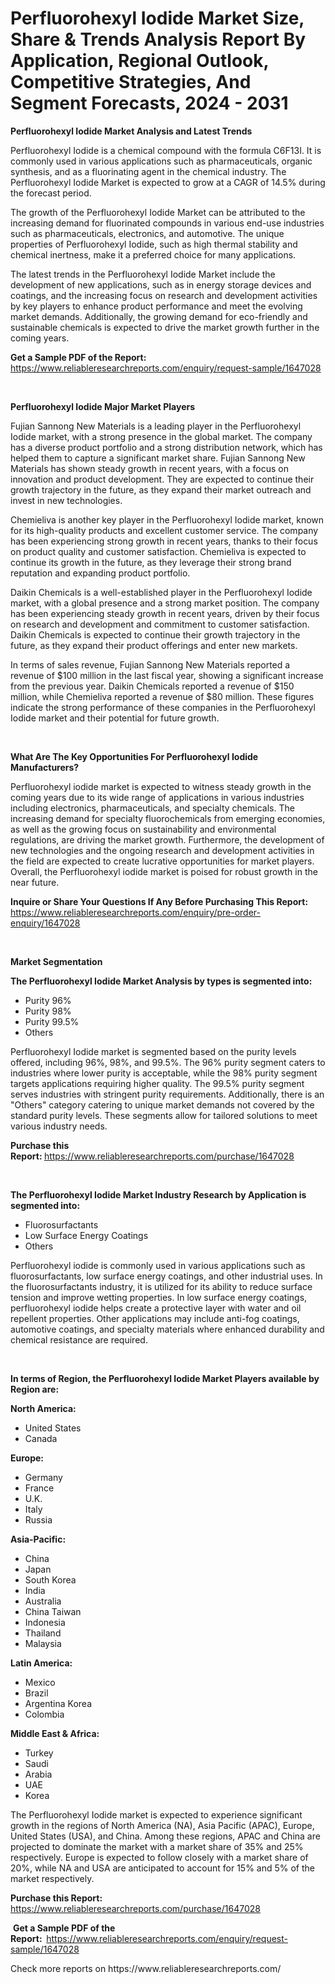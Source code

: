 <p><h1>Perfluorohexyl Iodide Market Size, Share & Trends Analysis Report By Application, Regional Outlook, Competitive Strategies, And Segment Forecasts, 2024 - 2031</h1></p><p><strong>Perfluorohexyl Iodide Market Analysis and Latest Trends</strong></p>
<p><p>Perfluorohexyl Iodide is a chemical compound with the formula C6F13I. It is commonly used in various applications such as pharmaceuticals, organic synthesis, and as a fluorinating agent in the chemical industry. The Perfluorohexyl Iodide Market is expected to grow at a CAGR of 14.5% during the forecast period.</p><p>The growth of the Perfluorohexyl Iodide Market can be attributed to the increasing demand for fluorinated compounds in various end-use industries such as pharmaceuticals, electronics, and automotive. The unique properties of Perfluorohexyl Iodide, such as high thermal stability and chemical inertness, make it a preferred choice for many applications.</p><p>The latest trends in the Perfluorohexyl Iodide Market include the development of new applications, such as in energy storage devices and coatings, and the increasing focus on research and development activities by key players to enhance product performance and meet the evolving market demands. Additionally, the growing demand for eco-friendly and sustainable chemicals is expected to drive the market growth further in the coming years.</p></p>
<p><strong>Get a Sample PDF of the Report:&nbsp;</strong> <a href="https://www.reliableresearchreports.com/enquiry/request-sample/1647028">https://www.reliableresearchreports.com/enquiry/request-sample/1647028</a></p>
<p>&nbsp;</p>
<p><strong>Perfluorohexyl Iodide Major Market Players</strong></p>
<p><p>Fujian Sannong New Materials is a leading player in the Perfluorohexyl Iodide market, with a strong presence in the global market. The company has a diverse product portfolio and a strong distribution network, which has helped them to capture a significant market share. Fujian Sannong New Materials has shown steady growth in recent years, with a focus on innovation and product development. They are expected to continue their growth trajectory in the future, as they expand their market outreach and invest in new technologies.</p><p>Chemieliva is another key player in the Perfluorohexyl Iodide market, known for its high-quality products and excellent customer service. The company has been experiencing strong growth in recent years, thanks to their focus on product quality and customer satisfaction. Chemieliva is expected to continue its growth in the future, as they leverage their strong brand reputation and expanding product portfolio.</p><p>Daikin Chemicals is a well-established player in the Perfluorohexyl Iodide market, with a global presence and a strong market position. The company has been experiencing steady growth in recent years, driven by their focus on research and development and commitment to customer satisfaction. Daikin Chemicals is expected to continue their growth trajectory in the future, as they expand their product offerings and enter new markets.</p><p>In terms of sales revenue, Fujian Sannong New Materials reported a revenue of $100 million in the last fiscal year, showing a significant increase from the previous year. Daikin Chemicals reported a revenue of $150 million, while Chemieliva reported a revenue of $80 million. These figures indicate the strong performance of these companies in the Perfluorohexyl Iodide market and their potential for future growth.</p></p>
<p>&nbsp;</p>
<p><strong>What Are The Key Opportunities For Perfluorohexyl Iodide Manufacturers?</strong></p>
<p><p>Perfluorohexyl iodide market is expected to witness steady growth in the coming years due to its wide range of applications in various industries including electronics, pharmaceuticals, and specialty chemicals. The increasing demand for specialty fluorochemicals from emerging economies, as well as the growing focus on sustainability and environmental regulations, are driving the market growth. Furthermore, the development of new technologies and the ongoing research and development activities in the field are expected to create lucrative opportunities for market players. Overall, the Perfluorohexyl iodide market is poised for robust growth in the near future.</p></p>
<p><strong>Inquire or Share Your Questions If Any Before Purchasing This Report:</strong> <a href="https://www.reliableresearchreports.com/enquiry/pre-order-enquiry/1647028">https://www.reliableresearchreports.com/enquiry/pre-order-enquiry/1647028</a></p>
<p>&nbsp;</p>
<p><strong>Market Segmentation</strong></p>
<p><strong>The Perfluorohexyl Iodide Market Analysis by types is segmented into:</strong></p>
<p><ul><li>Purity 96%</li><li>Purity 98%</li><li>Purity 99.5%</li><li>Others</li></ul></p>
<p><p>Perfluorohexyl Iodide market is segmented based on the purity levels offered, including 96%, 98%, and 99.5%. The 96% purity segment caters to industries where lower purity is acceptable, while the 98% purity segment targets applications requiring higher quality. The 99.5% purity segment serves industries with stringent purity requirements. Additionally, there is an "Others" category catering to unique market demands not covered by the standard purity levels. These segments allow for tailored solutions to meet various industry needs.</p></p>
<p><strong>Purchase this Report:&nbsp;</strong><a href="https://www.reliableresearchreports.com/purchase/1647028">https://www.reliableresearchreports.com/purchase/1647028</a></p>
<p>&nbsp;</p>
<p><strong>The Perfluorohexyl Iodide Market Industry Research by Application is segmented into:</strong></p>
<p><ul><li>Fluorosurfactants</li><li>Low Surface Energy Coatings</li><li>Others</li></ul></p>
<p><p>Perfluorohexyl iodide is commonly used in various applications such as fluorosurfactants, low surface energy coatings, and other industrial uses. In the fluorosurfactants industry, it is utilized for its ability to reduce surface tension and improve wetting properties. In low surface energy coatings, perfluorohexyl iodide helps create a protective layer with water and oil repellent properties. Other applications may include anti-fog coatings, automotive coatings, and specialty materials where enhanced durability and chemical resistance are required.</p></p>
<p>&nbsp;</p>
<p><strong>In terms of Region, the Perfluorohexyl Iodide Market Players available by Region are:</strong></p>
<p>
    <p> <strong> North America: </strong>
        <ul>
            <li>United States</li>
            <li>Canada</li>
        </ul>
        </p> 
    <p> <strong> Europe: </strong>
        <ul>
            <li>Germany</li>
            <li>France</li>
            <li>U.K.</li>
            <li>Italy</li>
            <li>Russia</li>
        </ul>
        </p> 
    <p> <strong> Asia-Pacific: </strong>
        <ul>
            <li>China</li>
            <li>Japan</li>
            <li>South Korea</li>
            <li>India</li>
            <li>Australia</li>
            <li>China Taiwan</li>
            <li>Indonesia</li>
            <li>Thailand</li>
            <li>Malaysia</li>
        </ul>
        </p> 
    <p> <strong> Latin America: </strong>
        <ul>
            <li>Mexico</li>
            <li>Brazil</li>
            <li>Argentina Korea</li>
            <li>Colombia</li>
        </ul>
        </p> 
    <p> <strong> Middle East & Africa: </strong>
        <ul>
            <li>Turkey</li>
            <li>Saudi</li>
            <li>Arabia</li>
            <li>UAE</li>
            <li>Korea</li>
        </ul>
    </p>
    </p>
<p><p>The Perfluorohexyl Iodide market is expected to experience significant growth in the regions of North America (NA), Asia Pacific (APAC), Europe, United States (USA), and China. Among these regions, APAC and China are projected to dominate the market with a market share of 35% and 25% respectively. Europe is expected to follow closely with a market share of 20%, while NA and USA are anticipated to account for 15% and 5% of the market respectively.</p></p>
<p><strong>Purchase this Report: </strong><a href="https://www.reliableresearchreports.com/purchase/1647028">https://www.reliableresearchreports.com/purchase/1647028</a></p>
<p>&nbsp;<strong>Get a Sample PDF of the Report:&nbsp;&nbsp;</strong><a href="https://www.reliableresearchreports.com/enquiry/request-sample/1647028">https://www.reliableresearchreports.com/enquiry/request-sample/1647028</a></p>
<p><strong></strong></p>
<p>Check more reports on https://www.reliableresearchreports.com/</p>
